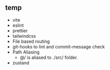 ## temp

- vite
- eslint
- prettier
- tailwindcss
- File based routing
- git-hooks to lint and commit-message check
- Path Aliasing
  - @/ is aliased to ./src/ folder.
- zustand
